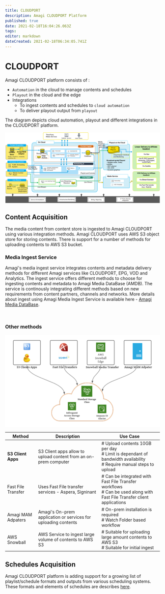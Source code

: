 ```yaml
---
title: CLOUDPORT
description: Amagi CLOUDPORT Platform
published: true
date: 2021-02-18T16:04:26.063Z
tags: 
editor: markdown
dateCreated: 2021-02-18T06:34:05.741Z
---
```


# CLOUDPORT

Amagi CLOUDPORT platform consists of :

- `Automation` in the cloud to manage contents and schedules
- `Playout` in the cloud and the edge
- Integrations
	- To ingest contents and schedules to `cloud automation`
  - To deliver playout output from `playout`

The diagram depicts cloud automation, playout and different integrations in the CLOUDPORT platform.

![cloudport.png](/cloudport.png)

## Content Acquisition

The media content from content store is ingested to Amagi CLOUDPORT using various integration methods. Amagi CLOUDPORT uses AWS S3 object store for storing contents. There is support for a number of methods for uploading contents to AWS S3 bucket.
<br>

### Media Ingest Service

Amagi's media ingest service integrates contents and metadata delivery methods for different Amagi services like CLOUDPORT, EPG, VOD and Analytics. The ingest service offers different methods to choose for ingesting contents and metadata to Amagi Media DataBase (AMDB). The service is continously integrating different methods based on new requirements from content partners, channels and networks. More details about ingest using Amagi Media Ingest Service is available here - [Amagi Media DataBase](https://docs.amagi.tv/en/ingest).

<br>

### Other methods

![amagi-media-transfer.png](/amagi-media-transfer.png)

| Method| Description|Use Case|
|----|-----|----|
| **S3 Client Apps** | S3 Client apps allow to upload content from an on-prem computer| # Upload contents 10GB per day<br> # Limit is dependant of bandwidth availability<br> #  Require manual steps to upload|
|Fast File Transfer| Uses Fast File transfer services - Aspera, Signinant| # Can be integrated with Fast File Transfer workflows<br> # Can be used along with Fast File Transfer client applications |
|Amagi MAM Adpaters| Amagi's On-prem application or services for uploading contents| # On-prem installation is required<br> # Watch Folder based workflow |
|AWS Snowball| AWS Service to ingest large volume of contents to AWS S3| # Suitable for uploading large amount contents to AWS S3<br> # Suitable for initial ingest| 


## Schedules Acquisition

Amagi CLOUDPORT platform is adding support for a growing list of playlist/schedule formats and outputs from various scheduling systems. These formats and elements of schedules are describes [here](scheduling).

